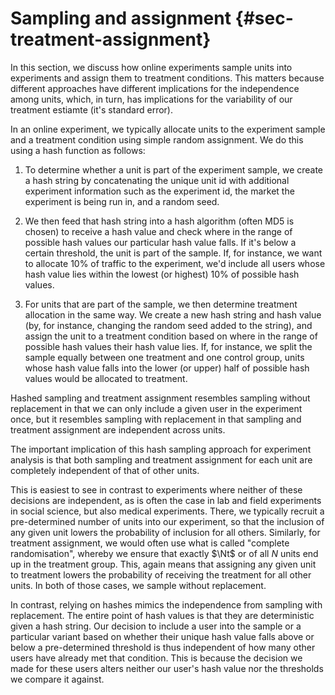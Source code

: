 # Sampling and assignment {#sec-treatment-assignment}

In this section, we discuss how online experiments sample units into experiments
and assign them to treatment conditions. This matters because different
approaches have different implications for the independence among units, which,
in turn, has implications for the variability of our treatment estiamte (it's
standard error).

In an online experiment, we typically allocate units to the experiment sample
and a treatment condition using simple random assignment. We do this using a hash function as follows:

1. To determine whether a unit is part of the experiment sample, we create a hash
string by concatenating the unique unit id with additional experiment
information such as the experiment id, the market the experiment is being run
in, and a random seed.

2. We then feed that hash string into a hash algorithm (often MD5 is chosen) to
   receive a hash value and check where in the range of possible hash values our
particular hash value falls. If it's below a certain threshold, the unit is part
of the sample. If, for instance, we want to allocate 10% of traffic to the
experiment, we'd include all users whose hash value lies within the lowest (or
highest) 10% of possible hash values.

4. For units that are part of the sample, we then determine treatment allocation
  in the same way. We create a new hash string and hash value (by, for instance,
changing the random seed added to the string), and assign the
unit to a treatment condition based on where in the range of possible hash
values their hash value lies. If, for instance, we split the sample equally
between one treatment and one control group, units whose hash value falls into
the lower (or upper) half of possible hash values would be allocated to treatment.

Hashed sampling and treatment assignment resembles sampling without replacement
in that we can only include a given user in the experiment once, but it
resembles sampling with replacement in that sampling and treatment assignment are
independent across units.

The important implication of this hash sampling approach for experiment analysis
is that both sampling and treatment assignment for each unit are completely
independent of that of other units.

This is easiest to see in contrast to experiments where neither of these
decisions are independent, as is often the case in lab and field experiments in
social science, but also medical experiments. There, we typically recruit a
pre-determined number of units into our experiment, so that the inclusion of any
given unit lowers the probability of inclusion for all others. Similarly, for
treatment assignment, we would often use what is called "complete
randomisation", whereby we ensure that exactly $\Nt$ or of all $N$ units end up
in the treatment group. This, again means that assigning any given unit to
treatment lowers the probability of receiving the treatment for all other units.
In both of those cases, we sample without replacement.

In contrast, relying on hashes mimics the independence from sampling with
replacement. The entire point of hash values is that they are deterministic
given a hash string. Our decision to include a user into the sample or a
particular variant based on whether their unique hash value falls above or below
a pre-determined threshold is thus independent of how many other users have
already met that condition. This is because the decision we made for these users
alters neither our user's hash value nor the thresholds we compare it against.

